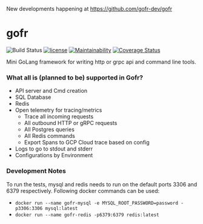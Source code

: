New developments happening at https://github.com/gofr-dev/gofr 

# gofr
![Build Status](https://github.com/vikash/gofr/workflows/Go/badge.svg)
[![license](http://img.shields.io/badge/license-MIT-red.svg?style=flat)](https://raw.githubusercontent.com/jmoiron/sqlx/master/LICENSE)
[![Maintainability](https://api.codeclimate.com/v1/badges/b23df337f31dedbfa918/maintainability)](https://codeclimate.com/github/vikash/gofr/maintainability)
[![Coverage Status](https://coveralls.io/repos/github/vikash/gofr/badge.svg?branch=main)](https://coveralls.io/github/vikash/gofr?branch=main)

Mini GoLang framework for writing http or grpc api and command line tools.

### What all is (planned to be) supported in Gofr?
* API server and Cmd creation
* SQL Database
* Redis
* Open telemetry for tracing/metrics
    * Trace all incoming requests
    * All outbound HTTP or gRPC requests
    * All Postgres queries
    * All Redis commands
    * Export Spans to GCP Cloud trace based on config
* Logs to go to stdout and stderr
* Configurations by Environment


### Development Notes
To run the tests, mysql and redis needs to run on the default ports 3306 and 6379 respectively. Following
docker commands can be used: 
* `docker run --name gofr-mysql -e MYSQL_ROOT_PASSWORD=password -p3306:3306 mysql:latest`
* `docker run --name gofr-redis -p6379:6379 redis:latest`
